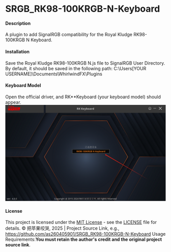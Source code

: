 # SRGB_RK98-100KRGB-N-Keyboard

#### Description
A plugin to add SignalRGB compatibility for the Royal Kludge RK98-100KRGB N Keyboard.

#### Installation
Save the Royal Kludge RK98-100KRGB N.js file to SignalRGB User Directory. By default, it should be saved in the following path:
C:\Users\[YOUR USERNAME]\Documents\WhirlwindFX\Plugins

#### Keyboard Model
Open the official driver, and RK**Keyboard (your keyboard model) should appear.
![Check Keyboard Model](https://github.com/as260405901/SRGB_RK98-100KRGB-N-Keyboard/blob/main/Image/Device%20Model.png?raw=true)

#### License
This project is licensed under the [MIT License](LICENSE) - see the [LICENSE](LICENSE) file for details.
© 把苹果咬哭, 2025 | Project Source Link, e.g., https://github.com/as260405901/SRGB_RK98-100KRGB-N-Keyboard
Usage Requirements:**You must retain the author's credit and the original project source link**.